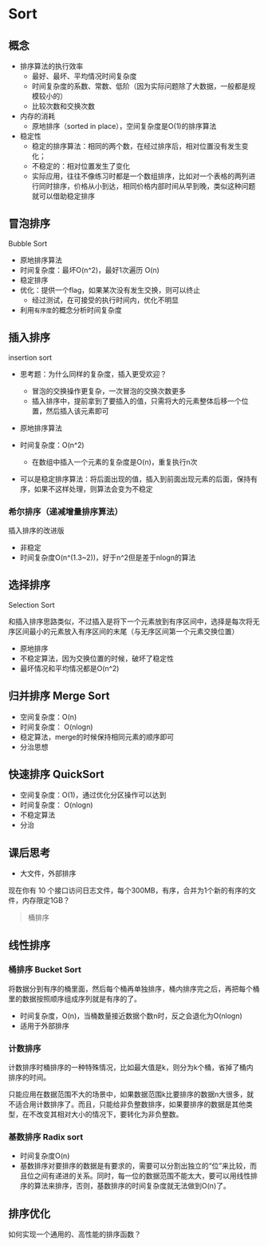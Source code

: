 # Sort

## 概念

- 排序算法的执行效率
  - 最好、最坏、平均情况时间复杂度
  - 时间复杂度的系数、常数、低阶（因为实际问题除了大数据，一般都是规模较小的）
  - 比较次数和交换次数
- 内存的消耗
  - 原地排序（sorted in place），空间复杂度是O(1)的排序算法
- 稳定性
  - 稳定的排序算法：相同的两个数，在经过排序后，相对位置没有发生变化；
  - 不稳定的：相对位置发生了变化
  - 实际应用，往往不像练习时都是一个数组排序，比如对一个表格的两列进行同时排序，价格从小到达，相同价格内部时间从早到晚，类似这种问题就可以借助稳定排序

## 冒泡排序

Bubble Sort

- 原地排序算法
- 时间复杂度：最坏O(n^2)，最好1次遍历 O(n)
- 稳定排序
- 优化：提供一个flag，如果某次没有发生交换，则可以终止
  - 经过测试，在可接受的执行时间内，优化不明显
- 利用`有序度`的概念分析时间复杂度

## 插入排序

insertion sort

- 思考题：为什么同样的复杂度，插入更受欢迎？
  - 冒泡的交换操作更复杂，一次冒泡的交换次数更多
  - 插入排序中，提前拿到了要插入的值，只需将大的元素整体后移一个位置，然后插入该元素即可

- 原地排序算法
- 时间复杂度：O(n^2)
  - 在数组中插入一个元素的复杂度是O(n)，重复执行n次
- 可以是稳定排序算法：将后面出现的值，插入到前面出现元素的后面，保持有序，如果不这样处理，则算法会变为不稳定

### 希尔排序（递减增量排序算法）

插入排序的改进版

- 非稳定
- 时间复杂度O(n^(1.3~2))，好于n^2但是差于nlogn的算法

## 选择排序

Selection Sort

和插入排序思路类似，不过插入是将下一个元素放到有序区间中，选择是每次将无序区间最小的元素放入有序区间的末尾（与无序区间第一个元素交换位置）

- 原地排序
- 不稳定算法，因为交换位置的时候，破坏了稳定性
- 最坏情况和平均情况都是O(n^2)

## 归并排序 Merge Sort

- 空间复杂度：O(n)
- 时间复杂度： O(nlogn)
- 稳定算法，merge的时候保持相同元素的顺序即可
- 分治思想

## 快速排序 QuickSort

- 空间复杂度：O(1)，通过优化分区操作可以达到
- 时间复杂度： O(nlogn)
- 不稳定算法
- 分治

## 课后思考

- 大文件，外部排序

现在你有 10 个接口访问日志文件，每个300MB，有序，合并为1个新的有序的文件，内存限定1GB？
  > 桶排序

## 线性排序

### 桶排序 Bucket Sort

将数据分到有序的桶里面，然后每个桶再单独排序，桶内排序完之后，再把每个桶里的数据按照顺序组成序列就是有序的了。

- 时间复杂度，O(n)，当桶数量接近数据个数n时，反之会退化为O(nlogn)
- 适用于外部排序

### 计数排序

计数排序时桶排序的一种特殊情况，比如最大值是k，则分为k个桶，省掉了桶内排序的时间。

只能应用在数据范围不大的场景中，如果数据范围k比要排序的数据n大很多，就不适合用计数排序了。而且，只能给非负整数排序，如果要排序的数据是其他类型，在不改变其相对大小的情况下，要转化为非负整数。

### 基数排序 Radix sort

- 时间复杂度O(n)
- 基数排序对要排序的数据是有要求的，需要可以分割出独立的“位”来比较，而且位之间有递进的关系。同时，每一位的数据范围不能太大，要可以用线性排序的算法来排序，否则，基数排序的时间复杂度就无法做到O(n)了。

## 排序优化

如何实现一个通用的、高性能的排序函数？

